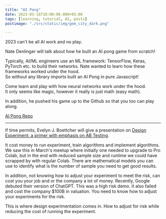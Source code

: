 ```yaml
---
title: "AI Pong"
date: 2023-03-16T18:00:00.000+05:00
tags: [learning, tutorial, AI, posts]
postimage: "./src/static/img/gem_city_dark.png"

---
```


2023 can't be all AI work and no play.

Nate Denlinger will talk about how he built an AI pong game from scratch!

Typically, AI/ML engineers use an ML framework: TensorFlow, Keras, PyTorch etc. to build their networks.
Nate wanted to learn how these frameworks worked under the hood.  
So without any library imports built an 
AI Pong in pure Javascript!  

Come learn and play with how neural networks work under the hood.  
It only seems like magic, however it really is just math (easy math).  

In addition, he pushed his game up to the Github so that you too can play along.

[AI Pong Repo](https://github.com/pitchinnate/AiPong)

---

If time permits, Evelyn J. Boettcher will give a presentation on [Design Experiment: a primer with emphasis on AB Testing](https://ejboettcher.github.io/gemcityml_ab_testing/talk.html#/title-slide).  

It cost money to run experiment, train algorithms and implement algorithms.  We saw this in March's meetup where initially one needed to upgrade to Pro Colab, but in the end with reduced sample size and runtime we could have scrapped by with regular Colab.  There are mathematical models you can use to identify what is the number of sample you need to get good results.

In addition, not knowing how to adjust your experiment to meet the risk, can cost you your job and or the company a lot of money.  Recently, Google debuted their version of ChatGPT.  This was a high risk demo. It also failed and cost the company $100B in valuation.  You need to know how to adjust your experiments for the risk. 

This is where design experimentation comes in.  How to adjust for risk while reducing the cost of running the experiment.

